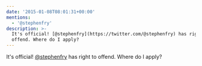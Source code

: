 ```yaml
---
date: '2015-01-08T08:01:31+00:00'
mentions:
  - '@stephenfry'
description: >-
  It's official! [@stephenfry](https://twitter.com/@stephenfry) has right to
  offend. Where do I apply?
---
```

It's official! [@stephenfry](https://twitter.com/@stephenfry) has right to offend. Where do I apply?
